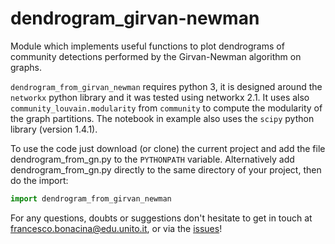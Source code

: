 # dendrogram_girvan-newman
Module which implements useful functions to plot dendrograms of community detections performed by the Girvan-Newman algorithm on graphs.

`dendrogram_from_girvan_newman` requires python 3, it is designed around the `networkx` python library and it was tested using networkx 2.1. It uses also `community_louvain.modularity` from `community` to compute the modularity of the graph partitions.
The notebook in example also uses the `scipy` python library (version 1.4.1).

To use the code just download (or clone) the current project and add the file dendrogram_from_gn.py to the `PYTHONPATH` variable.
Alternatively add dendrogram_from_gn.py directly to the same directory of your project, then do the import:
```python
import dendrogram_from_girvan_newman
```

For any questions, doubts or suggestions don't hesitate to get in touch at <francesco.bonacina@edu.unito.it>, or via the [issues](https://github.com/FrancescoBonacina/dendrogram_girvan-newman/issues)!
